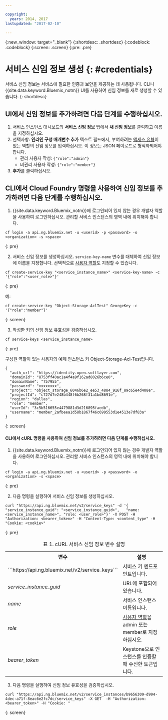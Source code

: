 ```yaml
---

copyright:
  years: 2014, 2017
lastupdated: "2017-02-10"

---
```

{:new_window: target="_blank"}
{:shortdesc: .shortdesc}
{:codeblock: .codeblock}
{:screen: .screen}
{:pre: .pre}


# 서비스 신임 정보 생성 {: #credentials}

서비스 신임 정보는 서비스에 필요한 인증과 보안을 제공하는 데 사용됩니다. CLI나 {{site.data.keyword.Bluemix_notm}} UI를 사용하여 신임 정보를 새로 생성할 수 있습니다.
{: shortdesc}


## UI에서 신임 정보를 추가하려면 다음 단계를 수행하십시오. 

1. 서비스 인스턴스 대시보드의 **서비스 신임 정보** 탭에서 **새 신임 정보**를 클릭하고 이름을 지정하십시오. 
2. 선택사항: **인라인 구성 매개변수 추가** 텍스트 필드에서, 부여하려는 [액세스 유형](/docs/services/ObjectStorage/os_access_types.html)이 있는 역할의 신임 정보를 입력하십시오. 이 정보는 JSON 페이로드로 형식화되어야 합니다.
    - 관리 사용자 작성: `{"role":"admin"}`
    - 비관리 사용자 작성: `{"role":"member"}`
3. **추가**를 클릭하십시오.


## CLI에서 Cloud Foundry 명령을 사용하여 신임 정보를 추가하려면 다음 단계를 수행하십시오. 

1. {{site.data.keyword.Bluemix_notm}}에 로그인되어 있지 않는 경우 개발자 역할을 사용하여 로그인하십시오. 관리할 서비스 인스턴스의 영역 내에 위치해야 합니다.
  ```
  cf login -a api.ng.bluemix.net -u <userid> -p <password> -o <organization> -s <space>
  ```
  {: pre}

2. 서비스 신임 정보를 생성하십시오. `service-key-name` 변수를 대체하여
신임 정보에 이름을 지정합니다. 선택적으로 [사용자 역할](/docs/services/ObjectStorage/os_access_types.html)도 지정할 수 있습니다.

  ```
  cf create-service-key "<service_instance_name>" <service-key-name> -c '{"role":"<user_role>"}'
  ```
  {: pre}

  예:
  ```
  cf create-service-key "Object-Storage-AclTest" GeorgeKey -c '{"role":"member"}'
  ```
  {: screen}

3. 작성한 키의 신임 정보 유효성을 검증하십시오. 

  ```
  cf service-keys <service_instance_name>
  ```
  {: pre}

  구성원 역할이 있는 사용자의 예제 인스턴스 키 Object-Storage-Acl-Test입니다. 

  ```
  {
    "auth_url": "https://identity.open.softlayer.com",
    "domainId": "8753ff40ac1a4f4a9f162ad8026b6ce0",
    "domainName": "757955",
    "password": "xxxxxxxx",
    "project": "object_storage_6046b6e2_ee53_4884_916f_89c65e4d408e",
    "projectId": "c727d7e248b448f6b268f31a1bd8691e",
    "region": "dallas",
    "role": "member",
    "userId": "3c5b516655e4479881d3d216895faedb",
    "username": "member_2afbeea1d58b1867f46c699553d1e4513e7df83a"
  }
  ```
  {: screen}



#### CLI에서 cURL 명령을 사용하여 신임 정보를 추가하려면 다음 단계를 수행하십시오. 

1. {{site.data.keyword.Bluemix_notm}}에 로그인되어 있지 않는 경우 개발자 역할을 사용하여 로그인하십시오. 관리할 서비스 인스턴스의 영역 내에 위치해야 합니다.

  ```
  cf login -a api.ng.bluemix.net -u <userid> -p <password> -o <organization> -s <space>
  ```
  {: pre}

2. 다음 명령을 실행하여 서비스 신임 정보를 생성하십시오. 

  ```
  curl "https://api.ng.bluemix.net/v2/service_keys" -d '{   "service_instance_guid": "<service_instance_guid>",   "name: <service_instance_name>", "role: <user_role>"}' -X POST -H "Authorization: <bearer_token>" -H "Content-Type: <content_type" -H "Cookie: <cookie>"
  ```
  {: pre}

  <table>
  <caption> 표 1. cURL 서비스 신임 정보 변수 설명</caption>
    <tr>
      <th> 변수 </th>
      <th> 설명 </th>
    </tr>
    <tr>
      <td> ```https://api.ng.bluemix.net/v2/service_keys``` </td>
      <td> 서비스 키 엔드포인트입니다. </td>
    </tr>
    <tr>
      <td><i> service_instance_guid </i></td>
      <td> URL에 포함되어 있습니다. </td>
    </tr>
    <tr>
      <td><i> name </i></td>
      <td> 서비스 인스턴스 이름입니다. </td>
    </tr>
    <tr>
      <td><i> role </i></td>
      <td> <a href= /docs/services/ObjectStorage/os_constructing.html>사용자 역할</a>을 admin 또는 member로 지정하십시오. </td>
    </tr>
    <tr>
      <td><i> bearer_token </i></td>
      <td> Keystone으로 인스턴스를 인증할 때 수신한 토큰입니다. </td>
    </tr>
  </table>

3. 다음 명령을 실행하여 신임 정보 유효성을 검증하십시오. 

  ```
  curl "https://api.ng.bluemix.net/v2/service_instances/b9656309-d994-4dec-a71f-8eac6e2fc7dc/service_keys" -X GET  -H "Authorization: <bearer_token>" -H "Cookie: "
  ```
  {: screen}
